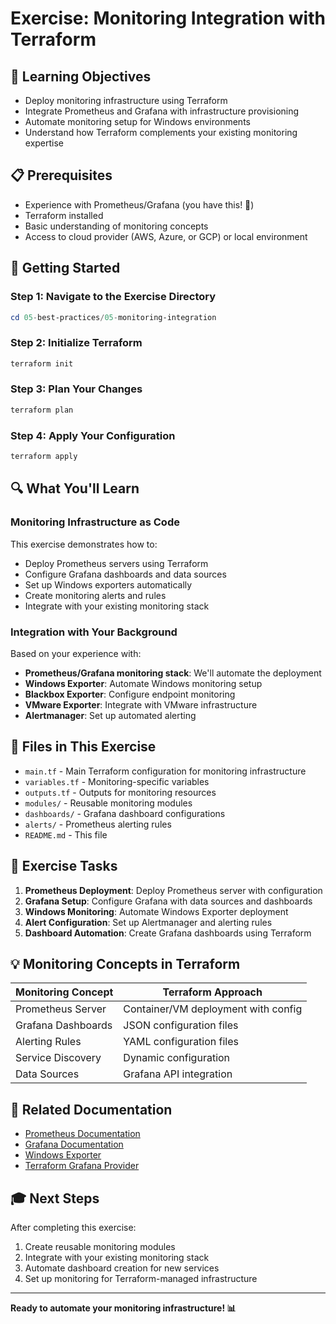 # Exercise: Monitoring Integration with Terraform

## 🎯 Learning Objectives

- Deploy monitoring infrastructure using Terraform
- Integrate Prometheus and Grafana with infrastructure provisioning
- Automate monitoring setup for Windows environments
- Understand how Terraform complements your existing monitoring expertise

## 📋 Prerequisites

- Experience with Prometheus/Grafana (you have this! 🎉)
- Terraform installed
- Basic understanding of monitoring concepts
- Access to cloud provider (AWS, Azure, or GCP) or local environment

## 🚀 Getting Started

### Step 1: Navigate to the Exercise Directory

```powershell
cd 05-best-practices/05-monitoring-integration
```

### Step 2: Initialize Terraform

```powershell
terraform init
```

### Step 3: Plan Your Changes

```powershell
terraform plan
```

### Step 4: Apply Your Configuration

```powershell
terraform apply
```

## 🔍 What You'll Learn

### Monitoring Infrastructure as Code

This exercise demonstrates how to:
- Deploy Prometheus servers using Terraform
- Configure Grafana dashboards and data sources
- Set up Windows exporters automatically
- Create monitoring alerts and rules
- Integrate with your existing monitoring stack

### Integration with Your Background

Based on your experience with:
- **Prometheus/Grafana monitoring stack**: We'll automate the deployment
- **Windows Exporter**: Automate Windows monitoring setup
- **Blackbox Exporter**: Configure endpoint monitoring
- **VMware Exporter**: Integrate with VMware infrastructure
- **Alertmanager**: Set up automated alerting

## 📁 Files in This Exercise

- `main.tf` - Main Terraform configuration for monitoring infrastructure
- `variables.tf` - Monitoring-specific variables
- `outputs.tf` - Outputs for monitoring resources
- `modules/` - Reusable monitoring modules
- `dashboards/` - Grafana dashboard configurations
- `alerts/` - Prometheus alerting rules
- `README.md` - This file

## 🎯 Exercise Tasks

1. **Prometheus Deployment**: Deploy Prometheus server with configuration
2. **Grafana Setup**: Configure Grafana with data sources and dashboards
3. **Windows Monitoring**: Automate Windows Exporter deployment
4. **Alert Configuration**: Set up Alertmanager and alerting rules
5. **Dashboard Automation**: Create Grafana dashboards using Terraform

## 💡 Monitoring Concepts in Terraform

| Monitoring Concept | Terraform Approach |
|-------------------|-------------------|
| Prometheus Server | Container/VM deployment with config |
| Grafana Dashboards | JSON configuration files |
| Alerting Rules | YAML configuration files |
| Service Discovery | Dynamic configuration |
| Data Sources | Grafana API integration |

## 🔗 Related Documentation

- [Prometheus Documentation](https://prometheus.io/docs/)
- [Grafana Documentation](https://grafana.com/docs/)
- [Windows Exporter](https://github.com/prometheus-community/windows_exporter)
- [Terraform Grafana Provider](https://registry.terraform.io/providers/grafana/grafana/latest/docs)

## 🎓 Next Steps

After completing this exercise:
1. Create reusable monitoring modules
2. Integrate with your existing monitoring stack
3. Automate dashboard creation for new services
4. Set up monitoring for Terraform-managed infrastructure

---

**Ready to automate your monitoring infrastructure! 📊**
